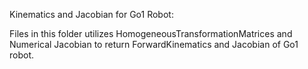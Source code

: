 Kinematics and Jacobian for Go1 Robot:

Files in this folder utilizes HomogeneousTransformationMatrices and Numerical Jacobian to return ForwardKinematics and Jacobian of Go1 robot.


